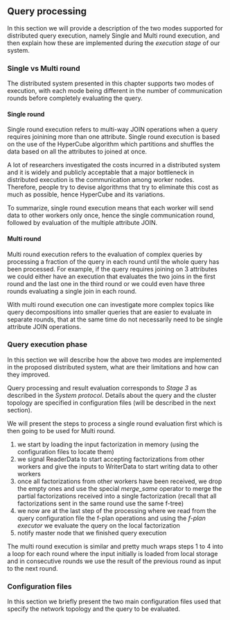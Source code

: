 ## Query processing

In this section we will provide a description of the two modes supported for distributed query execution, namely Single and Multi round execution, and then explain how these are implemented during the _execution stage_ of our system.

### Single vs Multi round 

The distributed system presented in this chapter supports two modes of execution, with each mode being different in the number of communication rounds before completely evaluating the query. 

#### Single round 

Single round execution refers to multi-way JOIN operations when a query requires joinining more than one attribute. Single round execution is based on the use of the HyperCube algorithm which partitions and shuffles the data based on all the attributes to joined at once.

A lot of researchers investigated the costs incurred in a distributed system and it is widely and publicly acceptable that a major bottleneck in distributed execution is the communication among worker nodes. Therefore, people try to devise algorithms that try to eliminate this cost as much as possible, hence HyperCube and its variations.

To summarize, single round execution means that each worker will send data to other workers only once, hence the single communication round, followed by evaluation of the multiple attribute JOIN.

#### Multi round

Multi round execution refers to the evaluation of complex queries by processing a fraction of the query in each round until the whole query has been processed. For example, if the query requires joining on 3 attributes we could either have an execution that evaluates the two joins in the first round and the last one in the third round or we could even have three rounds evaluating a single join in each round.

With multi round execution one can investigate more complex topics like query decompositions into smaller queries that are easier to evaluate in separate rounds, that at the same time do not necessarily need to be single attribute JOIN operations.


### Query execution phase

In this section we will describe how the above two modes are implemented in the proposed distributed system, what are their limitations and how can they improved.

Query processing and result evaluation corresponds to _Stage 3_ as described in the _System protocol_. Details about the query and the cluster topology are specified in configuration files (will be described in the next section).

We will present the steps to process a single round evaluation first which is then going to be used for Multi round.

1. we start by loading the input factorization in memory (using the configuration files to locate them)
2. we signal ReaderData to start accepting factorizations from other workers and give the inputs to WriterData to start writing data to other workers
3. once all factorizations from other workers have been received, we drop the empty ones and use the special *merge\_same* operator to merge the partial factorizations received into a single factorization (recall that all factorizations sent in the same round use the same f-tree)
4. we now are at the last step of the processing where we read from the query configuration file the f-plan operations and using the *f-plan executor* we evaluate the query on the local factorization
5. notify master node that we finished query execution

The multi round execution is similar and pretty much wraps steps 1 to 4 into a loop for each round where the input initially is loaded from local storage and in consecutive rounds we use the result of the previous round as input to the next round.

### Configuration files

In this section we briefly present the two main configuration files used that specify the network topology and the query to be evaluated.











